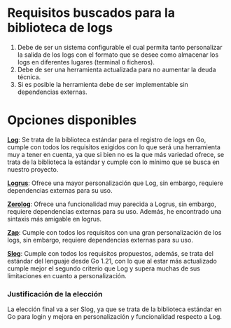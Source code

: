 # Requisitos buscados para la biblioteca de logs
1. Debe de ser un sistema configurable el cual permita tanto personalizar la salida de los logs con el formato que se desee como almacenar los logs en diferentes lugares (terminal o ficheros).
2. Debe de ser una herramienta actualizada para no aumentar la deuda técnica.
3. Si es posible la herramienta debe de ser implementable sin dependencias externas.

# Opciones disponibles

**[Log](https://pkg.go.dev/log)**: Se trata de la biblioteca estándar para el registro de logs en Go, cumple con todos los requisitos exigidos con lo que será una herramienta muy a tener en cuenta, ya que si bien no es la que más variedad ofrece, se trata de la biblioteca la estándar y cumple con lo mínimo que se busca en nuestro proyecto.

**[Logrus](https://pkg.go.dev/github.com/sirupsen/logrus)**: Ofrece una mayor personalización que Log, sin embargo, requiere dependencias externas para su uso.

**[Zerolog](https://pkg.go.dev/github.com/rs/zerolog)**: Ofrece una funcionalidad muy parecida a Logrus, sin embargo, requiere dependencias externas para su uso. Además, he encontrado una sintaxis más amigable en logrus.

**[Zap](https://pkg.go.dev/go.uber.org/zap)**: Cumple con todos los requisitos con una gran personalización de los logs, sin embargo, requiere dependencias externas para su uso.

**[Slog](https://go.dev/blog/slog)**: Cumple con todos los requisitos propuestos, además, se trata del estándar del lenguaje desde Go 1.21, con lo que al estar más actualizado cumple mejor el segundo criterio que Log y supera muchas de sus limitaciones en cuanto a personalización.

### Justificación de la elección
La elección final va a ser Slog, ya que se trata de la biblioteca estándar en Go para login y mejora en personalización y funcionalidad respecto a Log.